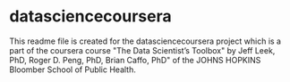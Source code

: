 datasciencecoursera
===================

This readme file is created for the datasciencecoursera project which is a part of the coursera course "The Data Scientist’s Toolbox" by Jeff Leek, PhD, Roger D. Peng, PhD, Brian Caffo, PhD" of the JOHNS HOPKINS Bloomber School of Public Health.
